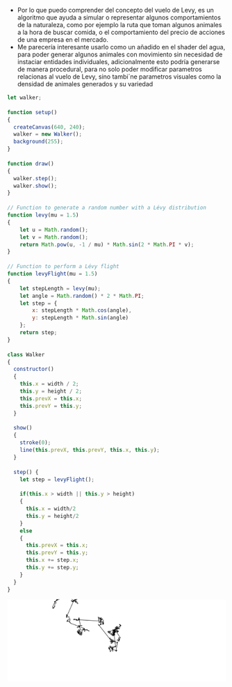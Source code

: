 - Por lo que puedo comprender del concepto del vuelo de Levy, es un algoritmo que ayuda a simular o representar algunos comportamientos de la naturaleza, como por ejemplo la ruta que toman algunos animales a la hora de buscar comida, o el comportamiento del precio de acciones de una empresa en el mercado.
- Me parecería interesante usarlo como un añadido en el shader del agua, para poder generar algunos animales con movimiento sin necesidad de instaciar entidades individuales, adicionalmente esto podría generarse de manera procedural, para no solo poder modificar parametros relacionas al vuelo de Levy, sino tambi´ne parametros visuales como la densidad de animales generados y su variedad

``` js
let walker;

function setup() 
{
  createCanvas(640, 240);
  walker = new Walker();
  background(255);
}

function draw() 
{
  walker.step();
  walker.show();
}

// Function to generate a random number with a Lévy distribution
function levy(mu = 1.5) 
{
    let u = Math.random();
    let v = Math.random();
    return Math.pow(u, -1 / mu) * Math.sin(2 * Math.PI * v);
}

// Function to perform a Lévy flight
function levyFlight(mu = 1.5) 
{
    let stepLength = levy(mu);
    let angle = Math.random() * 2 * Math.PI;
    let step = {
        x: stepLength * Math.cos(angle),
        y: stepLength * Math.sin(angle)
    };
    return step;
}

class Walker
{
  constructor()
  {
    this.x = width / 2;
    this.y = height / 2;
    this.prevX = this.x;
    this.prevY = this.y;
  }

  show()
  {
    stroke(0);
    line(this.prevX, this.prevY, this.x, this.y);
  }

  step() {
    let step = levyFlight();
    
    if(this.x > width || this.y > height)
    {
      this.x = width/2
      this.y = height/2
    }
    else
    {
      this.prevX = this.x;
      this.prevY = this.y;
      this.x += step.x;
      this.y += step.y;
    }
  }
}
```

![Resultado de la actividad06 - Vuelo de Levy](../../../../../src/assets/Unidad01/A06_Resultado0.png)
